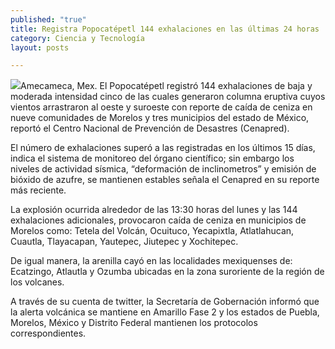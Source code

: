 ```yaml
---
published: "true"
title: Registra Popocatépetl 144 exhalaciones en las últimas 24 horas
category: Ciencia y Tecnología
layout: posts

---
```


![](http://i.imgur.com/Nr7rg14m.jpg)Amecameca, Mex. El Popocatépetl registró 144 exhalaciones de baja y moderada intensidad cinco de las cuales generaron columna eruptiva cuyos vientos arrastraron al oeste y suroeste con reporte de caída de ceniza en nueve comunidades de Morelos y tres municipios del estado de México, reportó el Centro Nacional de Prevención de Desastres (Cenapred).

El número de exhalaciones superó a las registradas en los últimos 15 días, indica el sistema de monitoreo del órgano científico; sin embargo los niveles de actividad sísmica, “deformación de inclinometros” y emisión de bióxido de azufre, se mantienen estables señala el Cenapred en su reporte más reciente.

La explosión ocurrida alrededor de las 13:30 horas del lunes y las 144 exhalaciones adicionales, provocaron caída de ceniza en municipios de Morelos como: Tetela del Volcán, Ocuituco, Yecapixtla, Atlatlahucan, Cuautla, Tlayacapan, Yautepec, Jiutepec y Xochitepec.

De igual manera, la arenilla cayó en las localidades mexiquenses de: Ecatzingo, Atlautla y Ozumba ubicadas en la zona suroriente de la región de los volcanes.

A través de su cuenta de twitter, la Secretaría de Gobernación informó que la alerta volcánica se mantiene en Amarillo Fase 2 y los estados de Puebla, Morelos, México y Distrito Federal mantienen los protocolos correspondientes.
